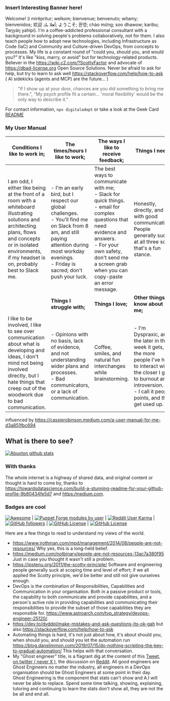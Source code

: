 ### Insert Interesting Banner here!

Welcome! (i mirëpritur; welkom; bienvenue; benvenuto; witamy; bienvenidos; 欢迎 أهلا بك; ようこそ; 환영; chào mừng; soo dhawow; karibu; Taŋyáŋ yahípi). I'm a coffee-addicted professional consultant with a background in solving people's problems collaboratively, not for them. I also teach people how to adopt new technologies, including Infrastructure as Code (IaC) and Community and Culture-driven DevOps, from concepts to processes. My life is a constant round of "could you, should you, and would you?" It's like "kiss, marry, or avoid" but for technology-related products.  Believer in the <https://wiki.c2.com/?ScottyFactor> and advocate of <https://dbad-license.org> Open Source Solutions. Never be afraid to ask for help, but try to learn to ask well <https://stackoverflow.com/help/how-to-ask> ( AI sidekicks (agents and MCP) are the future... )

> "If I show up at your door, chances are you did something to bring me there.", "My psych profile fit a certain... 'moral flexibility' would be the only way to describe it."

For contact information, `npx digitaladept` or take a look at the Geek Card [README](./geekcard/README.md)

### My User Manual

| Conditions I like to work in; | The times/hours I like to work;  | The ways I like to receive feedback;   | Things I need;  |
|---|---|---|---|
|  I am odd, I either like being at the front of a room with a whiteboard illustrating solutions and architecting plans, flows and concepts or in isolated environments,<br/>  if my headset is on, probably best to Slack me.   | <br/> - I'm an early bird, but I respect our global challenges.<br/> - You'll find me on Slack from 8 am, and still paying attention during most workday evenings.<br/> - Friday is sacred; don't push your luck.   | The best ways to communicate with me;<br/> - Slack for quick things.<br/> -  email for complex questions that need evidence and answers.<br/> - For your own safety, don't send me a screen grab when you can copy-paste an error message.  |   Honestly, directly, and with good communication. <br/> People generally suck at all three so that's a fun stance.  |
|| **Things I struggle with;** | **Things I love;** | **Other things to know about me;** |
|  I like to be involved, I like to see over communication about what is developing and ideas, I don't mind not being involved directly, but I hate things that creep out of the woodwork due to bad communication.| <br/> - Opinions with no basis, lack of evidence, and not understanding wider plans and processes. <br/> - Bad communicators, or a lack of communication.   |  Coffee, smiles, and natural fun interchanges while brainstorming.   |  <br/> - I'm Dyspraxic, and the later in the week it gets, the more people I've had to interact with, the closer I get to burnout and introversion.<br/> -  I call it people points, and they get used up.  |

influenced by <https://cassierobinson.medium.com/a-user-manual-for-me-d3a851fbc694>

## What is there to see?

[![Abuxton github stats](https://github-readme-stats.vercel.app/api?username=abuxton&show_icons=true)](https://github.com/abuxton)
<!-- https://github.com/anuraghazra/github-readme-stats -->

### With thanks

The whole internet is a highway of shared data, and original content or thought is hard to come by, thanks to <https://towardsdatascience.com/build-a-stunning-readme-for-your-github-profile-9b80434fe5d7> and <https:/medium.com>.

### Badges are cool

[![Awesome](https://awesome.re/badge.svg)](https://awesome.re) | [![Puppet Forge modules by user](https://img.shields.io/puppetforge/mc/abuxton)](https://forge.puppet.com/modules/abuxton) | [![Reddit User Karma](https://img.shields.io/reddit/user-karma/combined/adept2051)](https://www.reddit.com/user/adept2051/) | [![GitHub followers](https://img.shields.io/github/followers/abuxton)]([https://github.com/abuxton](https://github.com/abuxton?tab=followers)) | [![GitHub License](https://img.shields.io/github/license/abuxton/.github)](https://github.com/abuxton/.github) | [![GitHub License](https://img.shields.io/github/license/abuxton/dbad)](https://github.com/abuxton/dbad)

Here are a few things to read to understand my views of the world.

* <https://www.jrothman.com/mpd/management/2014/08/people-are-not-resources/> Why yes, this is a long-held belief.
* <https://medium.com/notbinary/people-are-not-resources-13ac7a380f95> Just in case you thought it wasn't still a problem.
* <https://ipstenu.org/2011/the-scotty-principle/> Software and engineering people generally suck at scoping time and level of effort; if we all applied the Scotty principle, we'd be better and still not give ourselves enough.
* DevOps is the combination of Responsibilities, Capabilities and Communication in your organisation. Both in a passive product or tools, the capability to both communicate and provide capabilities, and a person's active role in providing capabilities and communicating their responsibilities to provide the subset of those capabilities they are responsible for. <https://www.astroarch.com/tvp_strategy/devops-engineer-25120/>.
* <https://dev.to/dvddpl/make-mistakes-and-ask-questions-its-ok-gah> but also <https://stackoverflow.com/help/how-to-ask>
* Automating things is hard, it's not just about how, it's about should you, when should you, and should you let the automation run <https://blog.danslimmon.com/2019/07/15/do-nothing-scripting-the-key-to-gradual-automation/> This helps with that conversation.
* My "Ghost engineer" title, is a flagrant dig at the content of this [Tweet, on twitter ( never X )](https://x.com/yegordb/status/1859290734257635439), the discussion on [Reddit](https://www.reddit.com/r/theprimeagen/comments/1gzky88/95_of_software_engineers_do_virtually_nothing). All good engineers are Ghost Engineers no matter the industry, all engineers in a DevOps organisation should be Ghost Engineers at some point in their day. Ghost Engineering is the component that stats can't show and A.I will never be able to replace. Spend some time talking, showing, explaining, tutoring and continuing to learn the stats don't show all, they are not the be all and end all.

